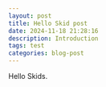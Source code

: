 ```yaml
---
layout: post
title: Hello Skid post
date: 2024-11-18 21:28:16
description: Introduction
tags: test
categories: blog-post
---
```

Hello Skids.